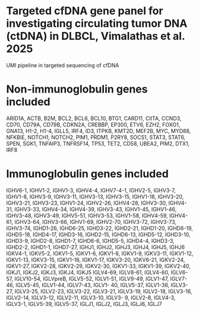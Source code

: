 # Targeted cfDNA gene panel for investigating circulating tumor DNA (ctDNA) in DLBCL, Vimalathas et al. 2025
UMI pipeline in targeted sequencing of cfDNA


# Non-immunoglobulin genes included
ARID1A,
ACTB,
B2M,
BCL2,
BCL6,
BCL10,
BTG1,
CARD11,
CIITA,
CCND3,
CD70,
CD79A,
CD79B,
CDKN2A,
CREBBP,
EP300,
ETV6,
EZH2,
FOXO1,
GNA13,
H1-2,
H1-4,
IGLL5,
IRF4,
ID3,
ITPKB,
KMT2D,
MEF2B,
MYC,
MYD88,
NFKBIE,
NOTCH1,
NOTCH2,
PIM1,
PRDM1,
P2RY8,
SOCS1,
STAT3,
STAT6,
SPEN,
SGK1,
TNFAIP3,
TNFRSF14,
TP53,
TET2,
CD58,
UBEA2,
PIM2,
DTX1,
IRF8

# Immunoglobulin genes included
IGHV6-1, IGHV1-2, IGHV1-3, IGHV4-4, IGHV7-4-1, IGHV2-5, IGHV3-7, IGHV1-8, IGHV3-9, IGHV3-11, IGHV3-13, IGHV3-15, IGHV1-18, IGHV3-20, IGHV3-21, IGHV3-23, IGHV1-24, IGHV2-26, IGHV4-28, IGHV3-30, IGHV4-31, IGHV3-33, IGHV4-34, IGHV4-39, IGHV3-43, IGHV1-45, IGHV1-46, IGHV3-48, IGHV3-49, IGHV5-51, IGHV3-53, IGHV1-58, IGHV4-59, IGHV4-61, IGHV3-64, IGHV3-66, IGHV1-69, IGHV2-70, IGHV3-72, IGHV3-73, IGHV3-74, IGHD1-26, IGHD6-25, IGHD3-22, IGHD2-21, IGHD1-20, IGHD6-19, IGHD5-18, IGHD4-17, IGHD3-16, IGHD2-15, IGHD6-13, IGHD5-12, IGHD3-10, IGHD3-9, IGHD2-8, IGHD1-7, IGHD6-6, IGHD5-5, IGHD4-4, IGHD3-3, IGHD2-2, IGHD1-1, IGHD7-27, IGHJ1, IGHJ2, IGHJ3, IGHJ4, IGHJ5, IGHJ6
IGKV4-1, IGKV5-2, IGKV1-5, IGKV1-6, IGKV1-8, IGKV1-9, IGKV3-11, IGKV1-12, IGKV1-13, IGKV3-15, IGKV1-16, IGKV1-17, IGKV3-20, IGKV6-21, IGKV2-24, IGKV1-27, IGKV2-28, IGKV2-29, IGKV2-30, IGKV1-33, IGKV1-39, IGKV2-40, IGKJ1, IGKJ2, IGKJ3, IGKJ4, IGKJ5
IGLV4-69, IGLV8-61, IGLV4-60, IGLV6-57, IGLV10-54, IGLVpreB, IGLV5-52, IGLV1-51, IGLV9-49, IGLV1-47, IGLV7-46, IGLV5-45, IGLV1-44, IGLV7-43, IGLV1- 40, IGLV5-37, IGLV1-36, IGLV3-27, IGLV3-25, IGLV2-23, IGLV3-22, IGLV3-21, IGLV3-19, IGLV2-18, IGLV3-16, IGLV2-14, IGLV3-12, IGLV2-11, IGLV3-10, IGLV3- 9, IGLV2-8, IGLV4-3, IGLV3-1, IGLV5-39, IGLV5-37, IGLJ1, IGLJ2, IGLJ3, IGLJ6, IGLJ7

